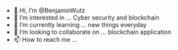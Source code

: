 - 👋 Hi, I’m @BenjaminWutz
- 👀 I’m interested in ... Cyber security and blockchain
- 🌱 I’m currently learning ... new things everyday 
- 💞️ I’m looking to collaborate on ... blockchain application
- 📫 How to reach me ... 

<!---
BenjaminWutz/BenjaminWutz is a ✨ special ✨ repository because its `README.md` (this file) appears on your GitHub profile.
You can click the Preview link to take a look at your changes.
--->
